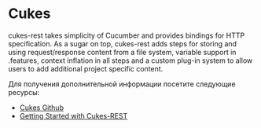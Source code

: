 # Cukes

cukes-rest takes simplicity of Cucumber and provides bindings for HTTP specification. As a sugar on top, cukes-rest adds steps for storing and using request/response content from a file system, variable support in .features, context inflation in all steps and a custom plug-in system to allow users to add additional project specific content.

Для получения дополнительной информации посетите следующие ресурсы:

- [Cukes Github](https://github.com/ctco/cukes)
- [Getting Started with Cukes-REST](https://speakerdeck.com/larchaon/getting-started-with-cukes-rest?slide=23)
